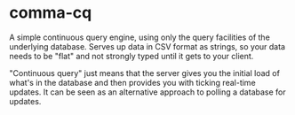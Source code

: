 comma-cq
========

A simple continuous query engine, using only the query facilities of the underlying database. Serves up data in CSV format as strings, so your data needs to be &quot;flat&quot; and not strongly typed until it gets to your client.

"Continuous query" just means that the server gives you the initial load of what's in the database and then provides you with ticking real-time updates. It can be seen as an alternative approach to polling a database for updates.
